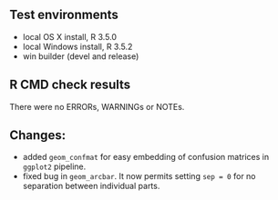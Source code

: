 ## Test environments
* local OS X install, R 3.5.0
* local Windows install, R 3.5.2
* win builder (devel and release)

## R CMD check results
There were no ERRORs, WARNINGs or NOTEs.

## Changes:
* added `geom_confmat` for easy embedding of confusion matrices in `ggplot2` pipeline.
* fixed bug in `geom_arcbar`. It now permits setting `sep = 0` for no separation between individual parts.